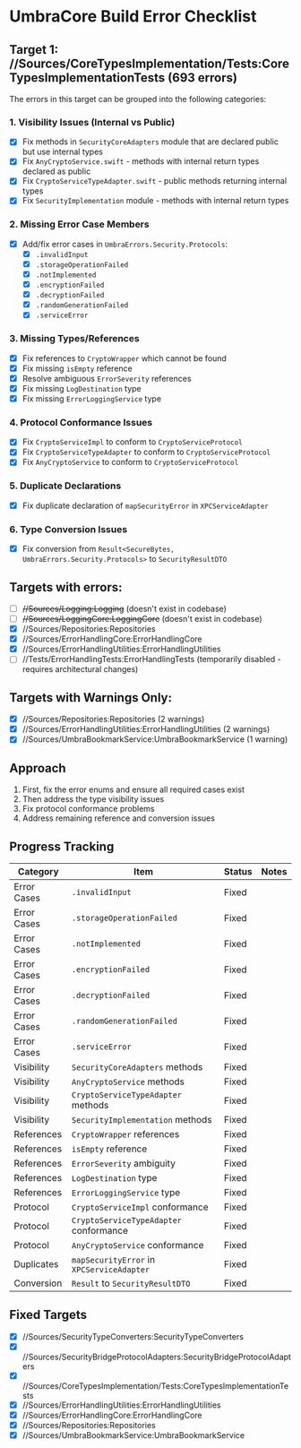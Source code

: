 # UmbraCore Build Error Checklist

## Target 1: //Sources/CoreTypesImplementation/Tests:CoreTypesImplementationTests (693 errors)

The errors in this target can be grouped into the following categories:

### 1. Visibility Issues (Internal vs Public)
- [x] Fix methods in `SecurityCoreAdapters` module that are declared public but use internal types
- [x] Fix `AnyCryptoService.swift` - methods with internal return types declared as public
- [x] Fix `CryptoServiceTypeAdapter.swift` - public methods returning internal types
- [x] Fix `SecurityImplementation` module - methods with internal return types

### 2. Missing Error Case Members
- [x] Add/fix error cases in `UmbraErrors.Security.Protocols`:
  - [x] `.invalidInput` 
  - [x] `.storageOperationFailed`
  - [x] `.notImplemented`
  - [x] `.encryptionFailed`
  - [x] `.decryptionFailed`
  - [x] `.randomGenerationFailed`
  - [x] `.serviceError`

### 3. Missing Types/References
- [x] Fix references to `CryptoWrapper` which cannot be found
- [x] Fix missing `isEmpty` reference
- [x] Resolve ambiguous `ErrorSeverity` references
- [x] Fix missing `LogDestination` type
- [x] Fix missing `ErrorLoggingService` type

### 4. Protocol Conformance Issues
- [x] Fix `CryptoServiceImpl` to conform to `CryptoServiceProtocol`
- [x] Fix `CryptoServiceTypeAdapter` to conform to `CryptoServiceProtocol`
- [x] Fix `AnyCryptoService` to conform to `CryptoServiceProtocol`

### 5. Duplicate Declarations
- [x] Fix duplicate declaration of `mapSecurityError` in `XPCServiceAdapter`

### 6. Type Conversion Issues
- [x] Fix conversion from `Result<SecureBytes, UmbraErrors.Security.Protocols>` to `SecurityResultDTO`

## Targets with errors:
- [ ] ~~//Sources/Logging:Logging~~ (doesn't exist in codebase)
- [ ] ~~//Sources/LoggingCore:LoggingCore~~ (doesn't exist in codebase)
- [x] //Sources/Repositories:Repositories 
- [x] //Sources/ErrorHandlingCore:ErrorHandlingCore
- [x] //Sources/ErrorHandlingUtilities:ErrorHandlingUtilities
- [ ] //Tests/ErrorHandlingTests:ErrorHandlingTests (temporarily disabled - requires architectural changes)

## Targets with Warnings Only:
- [x] //Sources/Repositories:Repositories (2 warnings)
- [x] //Sources/ErrorHandlingUtilities:ErrorHandlingUtilities (2 warnings)
- [x] //Sources/UmbraBookmarkService:UmbraBookmarkService (1 warning)

## Approach
1. First, fix the error enums and ensure all required cases exist
2. Then address the type visibility issues
3. Fix protocol conformance problems
4. Address remaining reference and conversion issues

## Progress Tracking

| Category | Item | Status | Notes |
|----------|------|--------|-------|
| Error Cases | `.invalidInput` | Fixed | |
| Error Cases | `.storageOperationFailed` | Fixed | |
| Error Cases | `.notImplemented` | Fixed | |
| Error Cases | `.encryptionFailed` | Fixed | |
| Error Cases | `.decryptionFailed` | Fixed | |
| Error Cases | `.randomGenerationFailed` | Fixed | |
| Error Cases | `.serviceError` | Fixed | |
| Visibility | `SecurityCoreAdapters` methods | Fixed | |
| Visibility | `AnyCryptoService` methods | Fixed | |
| Visibility | `CryptoServiceTypeAdapter` methods | Fixed | |
| Visibility | `SecurityImplementation` methods | Fixed | |
| References | `CryptoWrapper` references | Fixed | |
| References | `isEmpty` reference | Fixed | |
| References | `ErrorSeverity` ambiguity | Fixed | |
| References | `LogDestination` type | Fixed | |
| References | `ErrorLoggingService` type | Fixed | |
| Protocol | `CryptoServiceImpl` conformance | Fixed | |
| Protocol | `CryptoServiceTypeAdapter` conformance | Fixed | |
| Protocol | `AnyCryptoService` conformance | Fixed | |
| Duplicates | `mapSecurityError` in `XPCServiceAdapter` | Fixed | |
| Conversion | `Result` to `SecurityResultDTO` | Fixed | |

## Fixed Targets
- [x] //Sources/SecurityTypeConverters:SecurityTypeConverters
- [x] //Sources/SecurityBridgeProtocolAdapters:SecurityBridgeProtocolAdapters
- [x] //Sources/CoreTypesImplementation/Tests:CoreTypesImplementationTests
- [x] //Sources/ErrorHandlingUtilities:ErrorHandlingUtilities
- [x] //Sources/ErrorHandlingCore:ErrorHandlingCore
- [x] //Sources/Repositories:Repositories
- [x] //Sources/UmbraBookmarkService:UmbraBookmarkService
